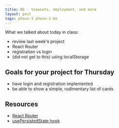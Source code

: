 ```yaml
---
title: BE - Viewsets, deployment, and more
layout: post
tags: phase-3 phase-3-be
---
```


What we talked about today in class:

- review last week's project
- React Router
- registration vs login
- (did not get to this) using localStorage

## Goals for your project for Thursday

- have login and registration implemented
- be able to show a simple, rudimentary list of cards

## Resources

- [React Router](https://reactrouter.com/)
- [usePersistedState hook](https://github.com/donavon/use-persisted-state)


